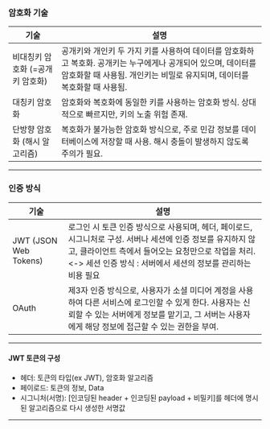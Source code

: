 ### 암호화 기술

| 기술                             | 설명                                                                                                                                                                                       |
| -------------------------------- | ------------------------------------------------------------------------------------------------------------------------------------------------------------------------------------------ |
| 비대칭키 암호화 (=공개키 암호화) | 공개키와 개인키 두 가지 키를 사용하여 데이터를 암호화하고 복호화. 공개키는 누구에게나 공개되어 있으며, 데이터를 암호화할 때 사용됨. 개인키는 비밀로 유지되며, 데이터를 복호화할 때 사용됨. |
| 대칭키 암호화                    | 암호화와 복호화에 동일한 키를 사용하는 암호화 방식. 상대적으로 빠르지만, 키의 노출 위험 존재.                                                                                              |
| 단방향 암호화 (해시 알고리즘)    | 복호화가 불가능한 암호화 방식으로, 주로 민감 정보를 데이터베이스에 저장할 때 사용. 해시 충돌이 발생하지 않도록 주의가 필요.                                                                |

---

### 인증 방식

| 기술                  | 설명                                                                                                                                                                                                                                    |
| --------------------- | --------------------------------------------------------------------------------------------------------------------------------------------------------------------------------------------------------------------------------------- |
| JWT (JSON Web Tokens) | 로그인 시 토큰 인증 방식으로 사용되며, 헤더, 페이로드, 시그니처로 구성. 서버나 세션에 인증 정보를 유지하지 않고, 클라이언트 측에서 들어오는 요청만으로 작업을 처리. <br> <-> 세션 인증 방식 : 서버에서 세션의 정보를 관리하는 비용 필요 |
| OAuth                 | 제3자 인증 방식으로, 사용자가 소셜 미디어 계정을 사용하여 다른 서비스에 로그인할 수 있게 한다. 사용자는 신뢰할 수 있는 서버에게 정보를 맡기고, 그 서버는 사용자에게 해당 정보에 접근할 수 있는 권한을 부여.                             |

---

#### JWT 토큰의 구성

- 헤더: 토큰의 타입(ex JWT), 암호화 알고리즘
- 페이로드: 토큰의 정보, Data
- 시그니처(서명): [인코딩된 header + 인코딩된 payload + 비밀키]를 헤더에 명시된 알고리즘으로 다시 생성한 서명값

---
